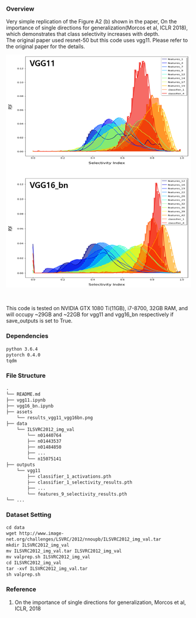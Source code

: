 ### Overview
Very simple replication of the Figure A2 (b) shown in the paper, On the importance of single directions for generalization(Morcos et al, ICLR 2018), which demonstrates that class selectivity increases with depth. <br>
The original paper used resnet-50 but this code uses vgg11. Please refer to the original paper for the details.

<p align="center">
<img src=assets/results_vgg11_vgg16bn.png>
</p>
<br>

This code is tested on NVIDIA GTX 1080 Ti(11GB), i7-8700, 32GB RAM, and will occupy ~29GB and ~22GB for vgg11 and vgg16_bn respectively if save_outputs is set to True.

### Dependencies
```
python 3.6.4
pytorch 0.4.0
tqdm
```

### File Structure
```
.
└── README.md
├── vgg11.ipynb
├── vgg16_bn.ipynb
├── assets
    └── results_vgg11_vgg16bn.png
├── data
    └── ILSVRC2012_img_val
        └── n01440764
        ├── n01443537
        ├── n01484850
        ├── ...
        └── n15075141
├── outputs
    └── vgg11
        ├── classifier_1_activations.pth
        ├── classifier_1_selectivity_results.pth
        ├── ...
        └── features_9_selectivity_results.pth
└── ...
```

### Dataset Setting
```
cd data
wget http://www.image-net.org/challenges/LSVRC/2012/nnoupb/ILSVRC2012_img_val.tar
mkdir ILSVRC2012_img_val
mv ILSVRC2012_img_val.tar ILSVRC2012_img_val
mv valprep.sh ILSVRC2012_img_val
cd ILSVRC2012_img_val
tar -xvf ILSVRC2012_img_val.tar
sh valprep.sh
```

### Reference
1. On the importance of single directions for generalization, Morcos et al, ICLR, 2018
